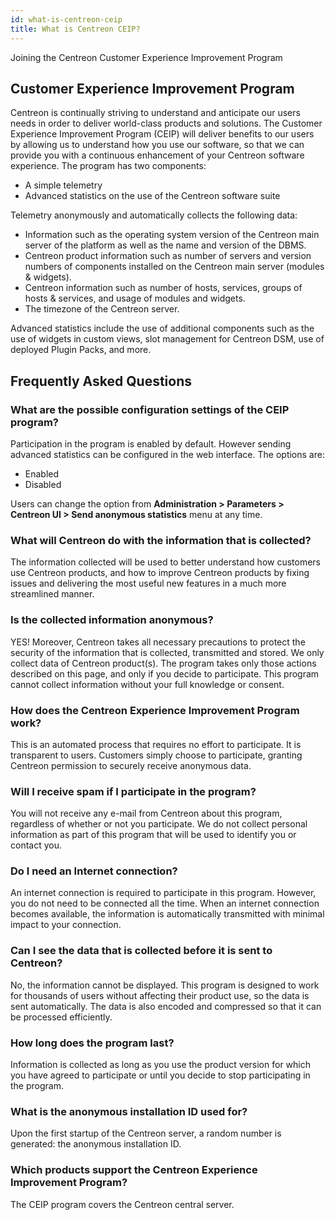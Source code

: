 ```yaml
---
id: what-is-centreon-ceip
title: What is Centreon CEIP?
---
```


Joining the Centreon Customer Experience Improvement Program

## Customer Experience Improvement Program

Centreon is continually striving to understand and anticipate our users needs in
order to deliver world-class products and solutions. The Customer Experience
Improvement Program (CEIP) will deliver benefits to our users by allowing us to
understand how you use our software, so that we can provide you with a
continuous enhancement of your Centreon software experience. The program has two
components:

  - A simple telemetry
  - Advanced statistics on the use of the Centreon software suite

Telemetry anonymously and automatically collects the following data:

  - Information such as the operating system version of the Centreon main server
    of the platform as well as the name and version of the DBMS.
  - Centreon product information such as number of servers and version numbers
    of components installed on the Centreon main server (modules & widgets).
  - Centreon information such as number of hosts, services, groups of hosts &
    services, and usage of modules and widgets.
  - The timezone of the Centreon server.

Advanced statistics include the use of additional components such as the use of
widgets in custom views, slot management for Centreon DSM, use of deployed
Plugin Packs, and more.

## Frequently Asked Questions

### What are the possible configuration settings of the CEIP program?

Participation in the program is enabled by default. However sending advanced
statistics can be configured in the web interface. The options are:

  - Enabled
  - Disabled

Users can change the option from **Administration \> Parameters \> Centreon UI
\> Send anonymous statistics** menu at any time.

### What will Centreon do with the information that is collected?

The information collected will be used to better understand how customers use
Centreon products, and how to improve Centreon products by fixing issues and
delivering the most useful new features in a much more streamlined manner.

### Is the collected information anonymous?

YES\! Moreover, Centreon takes all necessary precautions to protect the security
of the information that is collected, transmitted and stored. We only collect
data of Centreon product(s). The program takes only those actions described on
this page, and only if you decide to participate. This program cannot collect
information without your full knowledge or consent.

### How does the Centreon Experience Improvement Program work?

This is an automated process that requires no effort to participate. It is
transparent to users. Customers simply choose to participate, granting Centreon
permission to securely receive anonymous data.

### Will I receive spam if I participate in the program?

You will not receive any e-mail from Centreon about this program, regardless of
whether or not you participate. We do not collect personal information as part
of this program that will be used to identify you or contact you.

### Do I need an Internet connection?

An internet connection is required to participate in this program. However, you
do not need to be connected all the time. When an internet connection becomes
available, the information is automatically transmitted with minimal impact to
your connection.

### Can I see the data that is collected before it is sent to Centreon?

No, the information cannot be displayed. This program is designed to work for
thousands of users without affecting their product use, so the data is sent
automatically. The data is also encoded and compressed so that it can be
processed efficiently.

### How long does the program last?

Information is collected as long as you use the product version for which you
have agreed to participate or until you decide to stop participating in the
program.

### What is the anonymous installation ID used for?

Upon the first startup of the Centreon server, a random number is generated: the
anonymous installation ID.

### Which products support the Centreon Experience Improvement Program?

The CEIP program covers the Centreon central server.

